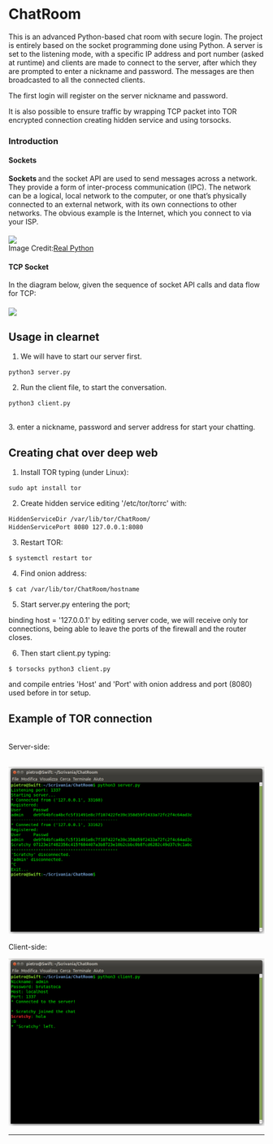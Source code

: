 # ChatRoom
This is an advanced Python-based chat room with secure login. The project is entirely based on the socket programming done using Python. A server is set to the listening mode, with a specific IP address and port number (asked at runtime) and clients are made to connect to the server, after which they are prompted to enter a nickname and password. The messages are then broadcasted to all the connected clients.

The first login will register on the server nickname and password.

It is also possible to ensure traffic by wrapping TCP packet into TOR encrypted connection creating hidden service and using torsocks.

### Introduction

#### Sockets
<b> Sockets </b> and the socket API are used to send messages across a network. They provide a form of inter-process communication (IPC). The network can be a logical, local network to the computer, or one that’s physically connected to an external network, with its own connections to other networks. The obvious example is the Internet, which you connect to via your ISP. <br><br>
<img align="center" height=300px src=https://github.com/IamLucif3r/Chat-On/blob/main/assets/Python-Sockets-Tutorial_Watermarked.webp> <br>
Image Credit:[Real Python](https://realpython.com/python-sockets/)

#### TCP Socket
In the diagram below, given the sequence of socket API calls and data flow for TCP:
<br><br>
<img align="center" src=https://github.com/IamLucif3r/Chat-On/blob/main/assets/Screenshot%20at%202021-05-21%2010-47-40.png height=500px>

## Usage in clearnet

1. We will have to start our server first.
``` shell
python3 server.py
```
2. Run the client file, to start the conversation. 
``` shell
python3 client.py
```
<br>
3. enter a nickname, password and server address for start your chatting.

## Creating chat over deep web
1. Install TOR typing (under Linux):
```shell
sudo apt install tor
```

2. Create hidden service editing '/etc/tor/torrc' with:
```shell
HiddenServiceDir /var/lib/tor/ChatRoom/
HiddenServicePort 8080 127.0.0.1:8080
```

3. Restart TOR:
```shell
$ systemctl restart tor
```

4. Find onion address:
```shell
$ cat /var/lib/tor/ChatRoom/hostname
```

5. Start server.py entering the port;

binding host = '127.0.0.1' by editing server code, we will receive only tor connections, being able to leave the ports of the firewall and the router closes.

6. Then start client.py typing:
```shell
$ torsocks python3 client.py
```
and compile entries 'Host' and 'Port' with onion address and port (8080) used before in tor setup.

## Example of TOR connection
<br>
Server-side:
<br><br>

![](https://github.com/ScratchyCode/ChatRoom/blob/main/screenshot/server1.png)

Client-side:

![](https://github.com/ScratchyCode/ChatRoom/blob/main/screenshot/client1.png)

<hr>
